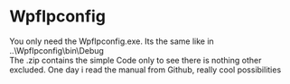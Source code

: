 # WpfIpconfig
You only need the WpfIpconfig.exe. Its the same like in ..\WpfIpconfig\bin\Debug\
The .zip contains the simple Code only to see there is nothing other excluded.
One day i read the manual from Github, really cool possibilities
